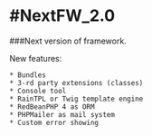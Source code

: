 #NextFW_2.0
==========

###Next version of framework.

New features:
```
* Bundles
* 3-rd party extensions (classes)
* Console tool
* RainTPL or Twig template engine
* RedBeanPHP 4 as ORM
* PHPMailer as mail system
* Custom error showing
```
